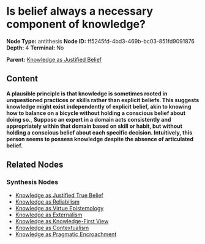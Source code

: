 # Is belief always a necessary component of knowledge?

**Node Type:** antithesis
**Node ID:** ff5245fd-4bd3-469b-bc03-851fd9091876
**Depth:** 4
**Terminal:** No

**Parent:** [Knowledge as Justified Belief](knowledge-as-justified-belief-synthesis-f6f0050f-13c0-4662-9d83-48213c11bd91.md)

## Content

**A plausible principle is that knowledge is sometimes rooted in unquestioned practices or skills rather than explicit beliefs. This suggests knowledge might exist independently of explicit belief, akin to knowing how to balance on a bicycle without holding a conscious belief about doing so.**, **Suppose an expert in a domain acts consistently and appropriately within that domain based on skill or habit, but without holding a conscious belief about each specific decision. Intuitively, this person seems to possess knowledge despite the absence of articulated belief.**

## Related Nodes

### Synthesis Nodes

- [Knowledge as Justified True Belief](knowledge-as-justified-true-belief-synthesis-bec941b2-73f4-4fd2-9bad-4cb5fd4af1f6.md)
- [Knowledge as Reliabilism](knowledge-as-reliabilism-synthesis-b1011758-581a-428a-b145-a9751f84e955.md)
- [Knowledge as Virtue Epistemology](knowledge-as-virtue-epistemology-synthesis-412a108e-d638-4b57-8e3f-8212f9891139.md)
- [Knowledge as Externalism](knowledge-as-externalism-synthesis-4c9090ba-1757-40c6-a074-f3689d5a1748.md)
- [Knowledge as Knowledge-First View](knowledge-as-knowledge-first-view-synthesis-078d3299-dad9-4a13-ad5d-e9b7369cdd46.md)
- [Knowledge as Contextualism](knowledge-as-contextualism-synthesis-6aa7c653-34bb-45e4-aee8-44fcf31338bf.md)
- [Knowledge as Pragmatic Encroachment](knowledge-as-pragmatic-encroachment-synthesis-3b007b2a-02be-41c9-ad6c-97a4a7160f93.md)
